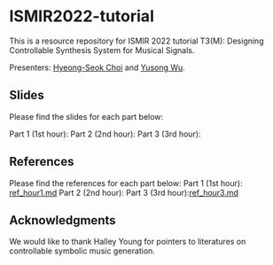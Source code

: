 # ISMIR2022-tutorial

This is a resource repository for ISMIR 2022 tutorial T3(M): Designing Controllable Synthesis System for Musical Signals.

Presenters: [Hyeong-Seok Choi](https://harsh-grenadilla-e40.notion.site/Hyeong-Seok-Choi-b6b87032504745db881832b22a6ff9c1) and [Yusong Wu](https://lukewys.github.io/).

## Slides
Please find the slides for each part below:

Part 1 (1st hour): 
Part 2 (2nd hour):
Part 3 (3rd hour):

## References
Please find the references for each part below:
Part 1 (1st hour): [ref_hour1.md](./ref_hour1.md)
Part 2 (2nd hour):
Part 3 (3rd hour):[ref_hour3.md](./ref_hour3.md)

## Acknowledgments
We would like to thank Halley Young for pointers to literatures on controllable symbolic music generation.

